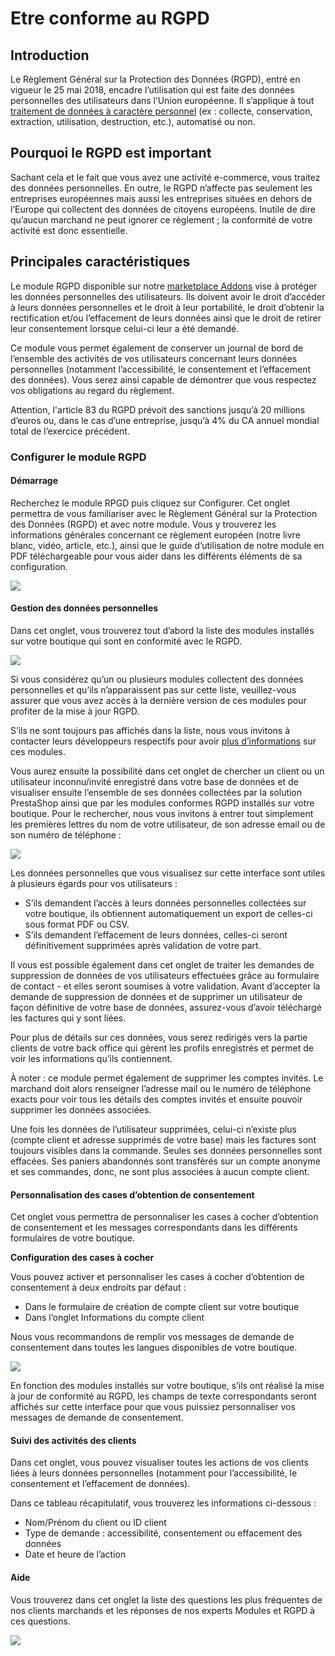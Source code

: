 # Etre conforme au RGPD

## Introduction <a href="#etreconformeaurgpd-introduction" id="etreconformeaurgpd-introduction"></a>

Le Règlement Général sur la Protection des Données (RGPD), entré en vigueur le 25 mai 2018, encadre l’utilisation qui est faite des données personnelles des utilisateurs dans l’Union européenne. Il s’applique à tout [traitement de données à caractère personnel](https://addons.prestashop.com/fr/modules-prestashop-gratuits/31944-livre-blanc-rgpd.html) (ex : collecte, conservation, extraction, utilisation, destruction, etc.), automatisé ou non.

## Pourquoi le RGPD est important <a href="#etreconformeaurgpd-pourquoilergpdestimportant" id="etreconformeaurgpd-pourquoilergpdestimportant"></a>

Sachant cela et le fait que vous avez une activité e-commerce, vous traitez des données personnelles. En outre, le RGPD n’affecte pas seulement les entreprises européennes mais aussi les entreprises situées en dehors de l’Europe qui collectent des données de citoyens européens. Inutile de dire qu’aucun marchand ne peut ignorer ce règlement ; la conformité de votre activité est donc essentielle.

## Principales caractéristiques <a href="#etreconformeaurgpd-principalescaracteristiques" id="etreconformeaurgpd-principalescaracteristiques"></a>

Le module RGPD disponible sur notre [marketplace Addons](https://addons.prestashop.com/fr/legislation/32323-rgpd-officiel-by-prestashop-16.html) vise à protéger les données personnelles des utilisateurs. Ils doivent avoir le droit d’accéder à leurs données personnelles et le droit à leur portabilité, le droit d’obtenir la rectification et/ou l’effacement de leurs données ainsi que le droit de retirer leur consentement lorsque celui-ci leur a été demandé.

Ce module vous permet également de conserver un journal de bord de l’ensemble des activités de vos utilisateurs concernant leurs données personnelles (notamment l’accessibilité, le consentement et l’effacement des données). Vous serez ainsi capable de démontrer que vous respectez vos obligations au regard du règlement.

Attention, l'article 83 du RGPD prévoit des sanctions jusqu’à 20 millions d’euros ou, dans le cas d’une entreprise, jusqu’à 4% du CA annuel mondial total de l’exercice précédent.

### Configurer le module RGPD <a href="#etreconformeaurgpd-configurerlemodulergpd" id="etreconformeaurgpd-configurerlemodulergpd"></a>

#### Démarrage <a href="#etreconformeaurgpd-demarrage" id="etreconformeaurgpd-demarrage"></a>

Recherchez le module RPGD puis cliquez sur Configurer. Cet onglet permettra de vous familiariser avec le Règlement Général sur la Protection des Données (RGPD) et avec notre module. Vous y trouverez les informations générales concernant ce règlement européen (notre livre blanc, vidéo, article, etc.), ainsi que le guide d’utilisation de notre module en PDF téléchargeable pour vous aider dans les différents éléments de sa configuration.

![](../../.gitbook/assets/56229910.png)

#### Gestion des données personnelles <a href="#etreconformeaurgpd-gestiondesdonneespersonnelles" id="etreconformeaurgpd-gestiondesdonneespersonnelles"></a>

Dans cet onglet, vous trouverez tout d’abord la liste des modules installés sur votre boutique qui sont en conformité avec le RGPD.

![](../../.gitbook/assets/56229911.png)

Si vous considérez qu’un ou plusieurs modules collectent des données personnelles et qu’ils n’apparaissent pas sur cette liste, veuillez-vous assurer que vous avez accès à la dernière version de ces modules pour profiter de la mise à jour RGPD.

S’ils ne sont toujours pas affichés dans la liste, nous vous invitons à contacter leurs développeurs respectifs pour avoir [plus d’informations](http://build.prestashop.com/howtos/module/how-to-make-your-module-compliant-with-prestashop-official-gdpr-compliance-module) sur ces modules.

Vous aurez ensuite la possibilité dans cet onglet de chercher un client ou un utilisateur inconnu/invité enregistré dans votre base de données et de visualiser ensuite l’ensemble de ses données collectées par la solution PrestaShop ainsi que par les modules conformes RGPD installés sur votre boutique. Pour le rechercher, nous vous invitons à entrer tout simplement les premières lettres du nom de votre utilisateur, de son adresse email ou de son numéro de téléphone :

![](../../.gitbook/assets/56229912.png)

Les données personnelles que vous visualisez sur cette interface sont utiles à plusieurs égards pour vos utilisateurs :

* S’ils demandent l’accès à leurs données personnelles collectées sur votre boutique, ils obtiennent automatiquement un export de celles-ci sous format PDF ou CSV.
* S’ils demandent l’effacement de leurs données, celles-ci seront définitivement supprimées après validation de votre part.

Il vous est possible également dans cet onglet de traiter les demandes de suppression de données de vos utilisateurs effectuées grâce au formulaire de contact - et elles seront soumises à votre validation. Avant d’accepter la demande de suppression de données et de supprimer un utilisateur de façon définitive de votre base de données, assurez-vous d’avoir téléchargé les factures qui y sont liées.

Pour plus de détails sur ces données, vous serez redirigés vers la partie clients de votre back office qui gèrent les profils enregistrés et permet de voir les informations qu’ils contiennent.

À noter : ce module permet également de supprimer les comptes invités. Le marchand doit alors renseigner l’adresse mail ou le numéro de téléphone exacts pour voir tous les détails des comptes invités et ensuite pouvoir supprimer les données associées.

Une fois les données de l’utilisateur supprimées, celui-ci n’existe plus (compte client et adresse supprimés de votre base) mais les factures sont toujours visibles dans la commande. Seules ses données personnelles sont effacées. Ses paniers abandonnés sont transférés sur un compte anonyme et ses commandes, donc, ne sont plus associées à aucun compte client.

#### Personnalisation des cases d’obtention de consentement <a href="#etreconformeaurgpd-personnalisationdescasesdobtentiondeconsentement" id="etreconformeaurgpd-personnalisationdescasesdobtentiondeconsentement"></a>

Cet onglet vous permettra de personnaliser les cases à cocher d’obtention de consentement et les messages correspondants dans les différents formulaires de votre boutique.

**Configuration des cases à cocher**

Vous pouvez activer et personnaliser les cases à cocher d’obtention de consentement à deux endroits par défaut :

* Dans le formulaire de création de compte client sur votre boutique
* Dans l’onglet Informations du compte client

Nous vous recommandons de remplir vos messages de demande de consentement dans toutes les langues disponibles de votre boutique.

![](../../.gitbook/assets/56229913.png)

En fonction des modules installés sur votre boutique, s’ils ont réalisé la mise à jour de conformité au RGPD, les champs de texte correspondants seront affichés sur cette interface pour que vous puissiez personnaliser vos messages de demande de consentement.

#### Suivi des activités des clients <a href="#etreconformeaurgpd-suividesactivitesdesclients" id="etreconformeaurgpd-suividesactivitesdesclients"></a>

Dans cet onglet, vous pouvez visualiser toutes les actions de vos clients liées à leurs données personnelles (notamment pour l’accessibilité, le consentement et l’effacement de données).

Dans ce tableau récapitulatif, vous trouverez les informations ci-dessous :

* &#x20;Nom/Prénom du client ou ID client
* Type de demande : accessibilité, consentement ou effacement des données
* Date et heure de l’action

#### Aide <a href="#etreconformeaurgpd-aide" id="etreconformeaurgpd-aide"></a>

Vous trouverez dans cet onglet la liste des questions les plus fréquentes de nos clients marchands et les réponses de nos experts Modules et RGPD à ces questions.

![](../../.gitbook/assets/56229914.png)
